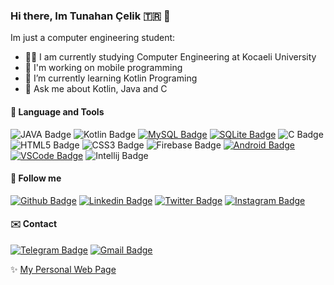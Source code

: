### Hi there, Im Tunahan Çelik 🇹🇷 👋

Im just a computer engineering student:

- 👨‍🎓 I am currently studying Computer Engineering at Kocaeli University
- 📱  I'm working on mobile programming
- 🌱 I’m currently learning Kotlin Programing
- 💬 Ask me about Kotlin, Java and C


#### :rocket: Language and Tools
![JAVA Badge](https://img.shields.io/badge/-JAVA-1572B6?style=flat&logo=java&logoColor=white)
![Kotlin Badge](https://img.shields.io/badge/-Kotlin-green?style=flat&logo=kotlin&logoColor=white)
<a href="https://mysql.com" target="_blank"> ![MySQL Badge](https://img.shields.io/badge/-MySQL-4479A1?style=flat&logo=mysql&logoColor=white)</a>
<a href="https://sqlite.org" target="_blank"> ![SQLite Badge](https://img.shields.io/badge/-SQLite-003B57?style=flat&logo=sqlite&logoColor=white)</a>
![C Badge](https://img.shields.io/badge/-C%20Programming-F05032?style=flat&logo=c&logoColor=white)
![HTML5 Badge](https://img.shields.io/badge/-HTML5-E34F26?style=flat&logo=html5&logoColor=white)
![CSS3 Badge](https://img.shields.io/badge/-CSS3-1572B6?style=flat&logo=css3&logoColor=white)
![Firebase Badge](https://img.shields.io/badge/-Firebase-yellow?style=flat&logo=firebase&logoColor=white)
<a href="https://android.com" target="_blank"> ![Android Badge](https://img.shields.io/badge/-Android-3DDC84?style=flat&logo=android&logoColor=white)</a>
<a href="https://code.visualstudio.com" target="_blank"> ![VSCode Badge](https://img.shields.io/badge/-VSCode-007ACC?style=flat&logo=visual-studio-code&logoColor=white)</a>
![Intellij Badge](https://img.shields.io/badge/-JetBrains-38B2AC?style=flat&logo=jetbrains&logoColor=white)


#### :link: Follow me
<a href="https://github.com/tunahancelik" target="_blank">![Github Badge](https://img.shields.io/badge/-Github-000?style=flat&logo=Github&logoColor=white&link=https://github.com/tunahancelik)</a>
<a href="https://www.linkedin.com/in/tunahan-celik/" target="_blank">![Linkedin Badge](https://img.shields.io/badge/-LinkedIn-blue?style=flat&logo=Linkedin&logoColor=white&link=https://www.linkedin.com/in/tunahan-celik)</a>
<a href="https://twitter.com/tunahanbeyy" target="_blank">![Twitter Badge](https://img.shields.io/badge/-Twitter-1ca0f1?style=flat&labelColor=1ca0f1&logo=twitter&logoColor=white&link=https://twitter.com/tunahanbeeyy)</a>
<a href="https://instagram.com/tunahanbeyy" target="_blank">![Instagram Badge](https://img.shields.io/badge/-Instagram-E4405F?style=flat&logo=instagram&logoColor=white&link=https://instagram.com/tunahanbeeyy)</a>


#### :envelope: Contact


<a href="https://t.me/tunahanbeeyy" target="_blank">![Telegram Badge](https://img.shields.io/badge/-Telegram-1ca0f1?style=flat&labelColor=1ca0f1&logo=telegram&logoColor=white&link=https://t.me/lincolnbrito)</a>
<a href="mailto:celiktnhn@gmail.com" target="_blank">![Gmail Badge](https://img.shields.io/badge/-Gmail-c14438?style=flat&logo=Gmail&logoColor=white&link=mailto:celiktnhn@gmail.com)</a>

✨ [My Personal Web Page](https://tunahancelik.github.io)
